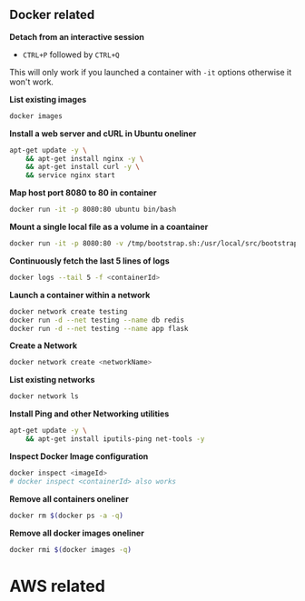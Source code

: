 ## Docker related

**Detach from an interactive session**

* `CTRL+P` followed by `CTRL+Q`

This will only work if you launched a container with `-it` options otherwise it won't work.

**List existing images**

```bash
docker images
```

**Install a web server and cURL in Ubuntu oneliner**

```bash
apt-get update -y \
    && apt-get install nginx -y \
    && apt-get install curl -y \
    && service nginx start
```

**Map host port 8080 to 80 in container**

```bash
docker run -it -p 8080:80 ubuntu bin/bash
```

**Mount a single local file as a volume in a coantainer**

```bash
docker run -it -p 8080:80 -v /tmp/bootstrap.sh:/usr/local/src/bootstrap.sh ubuntu /bin/bash
```

**Continuously fetch the last 5 lines of logs**

```bash
docker logs --tail 5 -f <containerId>
```

**Launch a container within a network**

```bash
docker network create testing
docker run -d --net testing --name db redis
docker run -d --net testing --name app flask
```

**Create a Network**

```bash
docker network create <networkName>
```

**List existing networks**

```bash
docker network ls
```

**Install Ping and other Networking utilities**

```bash
apt-get update -y \
    && apt-get install iputils-ping net-tools -y
```

**Inspect Docker Image configuration**

```bash
docker inspect <imageId>
# docker inspect <containerId> also works
```


**Remove all containers oneliner**

```bash
docker rm $(docker ps -a -q)
```

**Remove all docker images oneliner**

```bash
docker rmi $(docker images -q)
```

# AWS related


